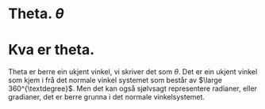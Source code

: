 # Theta. $\theta$

# Kva er theta.
Theta er berre ein ukjent vinkel, vi skriver det som $\theta$.
Det er ein ukjent vinkel som kjem i frå det normale vinkel systemet som består av $\large 360^{\textdegree}$. Men det kan også sjølvsagt representere radianer, eller gradianer, det er berre grunna i det normale vinkelsystemet.